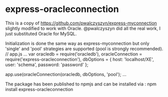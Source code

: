 # express-oracleconnection
This is a copy of https://github.com/pwalczyszyn/express-myconnection slightly modified to work with Oracle.  @pwalczyszyn did all the real work, I just substituted Oracle for MySQL.

Initialization is done the same way as express-myconnection but only 'single' and 'pool' strategies are supported (pool is strongly recommended).
  // app.js
  ...
  var oracledb = require('oracledb'),
    oracleConnection = require('express-oracleconnection'), 
    dbOptions = {
      host: 'localhost/XE',
      user: 'schema',
      password: 'password'
    };

  app.use(oracleConnection(oracledb, dbOptions, 'pool');
  ...

The package has been published to npmjs and can be installed via : 
  npm install express-oracleconnection
